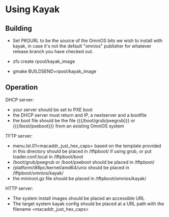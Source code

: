 Using Kayak
===========

Building
--------

 * Set PKGURL to be the source of the OmniOS bits we wish to install with
   kayak, in case it's not the default "omnios" publisher for whatever release
   branch you have checked out.

 * zfs create rpool/kayak_image
 * gmake BUILDSEND=rpool/kayak_image

Operation
---------

DHCP server:
 * your server should be set to PXE boot
 * the DHCP server must return and IP, a nextserver and a bootfile
 * the boot file should be the file {{{/boot/grub/pxegrub}}} or {{{/boot/pxeboot}}} from an existing OmniOS system

TFTP server:
 * menu.lst.01<macaddr_just_hex_caps> based on the template provided in this directory should be placed in /tftpboot/ if using grub, or put loader.conf.local in /tftpboot/boot
 * /boot/grub/pxegrub or /boot/pxeboot should be placed in /tftpboot/
 * /platform/i86pc/kernel/amd64/unix should be placed in /tftpboot/omnios/kayak/
 * the miniroot.gz file should be placed in /tftpboot/omnios/kayak/

HTTP server:
 * The system install images should be placed an accessible URL
 * The target system kayak config should be placed at a URL path with the filename <macaddr_just_hex_caps>


